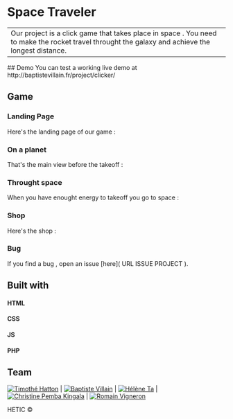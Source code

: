 # Space Traveler
<table>
	<tr>
		<td>
			Our project is a click game that takes place in space .
			You need to make the rocket travel throught the galaxy and achieve the longest distance.
		</td>
	</tr>
</table>
## Demo
You can test a working live demo at  http://baptistevillain.fr/project/clicker/

## Game

### Landing Page
Here's the landing page of our game :

<!-- ![](PHOTO OU GIF) -->

### On a planet
That's the main view before the takeoff :
<!-- ![](IMAGE OU GIF) -->

### Throught space
When you have enought energy to takeoff you go to space :
<!-- ![](IMAGE OU GIF)
![](IMAGE OU GIF)
![](IMAGE OU GIF) -->

### Shop
Here's the shop : 
<!-- ![](IMAGE OU GIF)
![](IMAGE OU GIF)
![](IMAGE OU GIF) -->

### Bug

If you find a bug , open an issue [here]( URL ISSUE PROJECT ).

## Built with 

#### HTML
#### CSS
#### JS
#### PHP

## Team

[![Timothé Hatton](https://avatars0.githubusercontent.com/u/17114378?v=3&s=144)](https://github.com/timothee-h) | [![Baptiste Villain](https://avatars0.githubusercontent.com/u/17247097?v=3&s=144)](https://github.com/BaptisteVillain)  | [![Hélène Ta](https://avatars2.githubusercontent.com/u/17247202?v=3&s=144)](https://github.com/iharsh234)  | [![Christine Pemba Kingala](https://avatars2.githubusercontent.com/u/17247202?v=3&s=144)](https://github.com/kristinee3) | [![Romain Vigneron](https://avatars2.githubusercontent.com/u/17247202?v=3&s=144)](https://github.com/RomainVS)

HETIC ©
